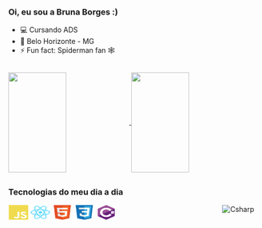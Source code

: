 ### Oi, eu sou a Bruna Borges :) 

- 💻 Cursando ADS
- 📍 Belo Horizonte - MG
- ⚡ Fun fact: Spiderman fan 🕸️
##
<a href="https://github.com/Brubgs/github-readme-stats">
  <img  width="48%" height=200 align="center" src="https://github-readme-stats.vercel.app/api?username=Brubgs&show_icons=true&theme=radical"/>
</a>
<a href="https://github.com/Brubgs/convoychat">
  <img width="48%" height=200 align="center" src="https://github-readme-stats.vercel.app/api/top-langs?username=Brubgs&layout=compact&langs_count=8&card_width=320&theme=radical" />
</a>

##

### Tecnologias do meu dia a dia
<div style="display: inline_block">
  <img align="center" alt="Js" height="30" width="40" src="https://raw.githubusercontent.com/devicons/devicon/master/icons/javascript/javascript-plain.svg">
  <img align="center" alt="React" height="30" width="40" src="https://raw.githubusercontent.com/devicons/devicon/master/icons/react/react-original.svg">
  <img align="center" alt="HTML" height="30" width="40" src="https://raw.githubusercontent.com/devicons/devicon/master/icons/html5/html5-original.svg">
  <img align="center" alt="CSS" height="30" width="40" src="https://raw.githubusercontent.com/devicons/devicon/master/icons/css3/css3-original.svg">
  <img align="center" alt="Csharp" height="30" width="40" src="https://raw.githubusercontent.com/devicons/devicon/master/icons/csharp/csharp-original.svg">
  <img align="right" alt="Csharp" height="15%" width="15%" src="https://cdn.discordapp.com/attachments/896022224677515284/1307531643220656168/eu.jpeg?ex=673aa53c&is=673953bc&hm=9e09968b1fdf8df5f1238a1307beb80ad9f6826ca801149dd8535e20b6a62291&">
</div>
